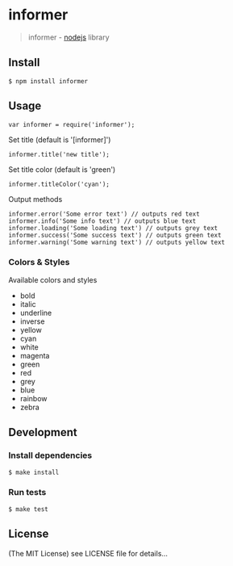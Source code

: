informer
======

> informer - [nodejs](http://nodejs.org) library

## Install

    $ npm install informer

## Usage

    var informer = require('informer');

Set title (default is '[informer]')

    informer.title('new title');

Set title color (default is 'green')

    informer.titleColor('cyan');

Output methods

    informer.error('Some error text') // outputs red text
    informer.info('Some info text') // outputs blue text
    informer.loading('Some loading text') // outputs grey text
    informer.success('Some success text') // outputs green text
    informer.warning('Some warning text') // outputs yellow text

### Colors & Styles

Available colors and styles

- bold
- italic
- underline
- inverse
- yellow
- cyan
- white
- magenta
- green
- red
- grey
- blue
- rainbow
- zebra

## Development

### Install dependencies

    $ make install

### Run tests

    $ make test

## License

(The MIT License)
see LICENSE file for details...